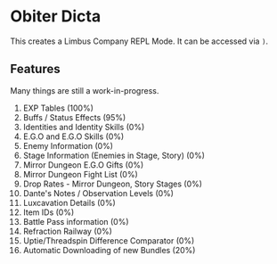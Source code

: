 # Obiter Dicta

This creates a Limbus Company REPL Mode. It can be accessed via `)`.

## Features

Many things are still a work-in-progress.

1. EXP Tables (100%)
2. Buffs / Status Effects (95%)
3. Identities and Identity Skills (0%)
4. E.G.O and E.G.O Skills (0%)
5. Enemy Information (0%)
6. Stage Information (Enemies in Stage, Story) (0%)
7. Mirror Dungeon E.G.O Gifts (0%)
8. Mirror Dungeon Fight List (0%)
9. Drop Rates - Mirror Dungeon, Story Stages (0%)
10. Dante's Notes / Observation Levels (0%)
11. Luxcavation Details (0%)
12. Item IDs (0%)
13. Battle Pass information (0%)
14. Refraction Railway (0%)
15. Uptie/Threadspin Difference Comparator (0%)
16. Automatic Downloading of new Bundles (20%)

